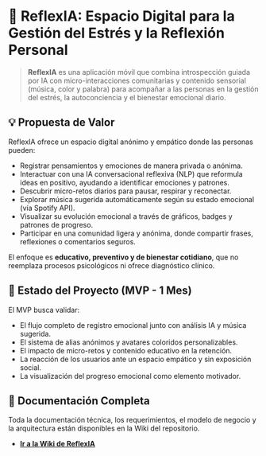 # 🧠 ReflexIA: Espacio Digital para la Gestión del Estrés y la Reflexión Personal

> **ReflexIA** es una aplicación móvil que combina introspección guiada por IA con micro-interacciones comunitarias y contenido sensorial (música, color y palabra) para acompañar a las personas en la gestión del estrés, la autoconciencia y el bienestar emocional diario.


## 💡 Propuesta de Valor

ReflexIA ofrece un espacio digital anónimo y empático donde las personas pueden:
- Registrar pensamientos y emociones de manera privada o anónima.
- Interactuar con una IA conversacional reflexiva (NLP) que reformula ideas en positivo, ayudando a identificar emociones y patrones.
- Descubrir micro-retos diarios para pausar, respirar y reconectar.
- Explorar música sugerida automáticamente según su estado emocional (vía Spotify API).
- Visualizar su evolución emocional a través de gráficos, badges y patrones de progreso.
- Participar en una comunidad ligera y anónima, donde compartir frases, reflexiones o comentarios seguros.
  
El enfoque es **educativo, preventivo y de bienestar cotidiano**, que no reemplaza procesos psicológicos ni ofrece diagnóstico clínico.


## 🚀 Estado del Proyecto (MVP - 1 Mes)

El MVP busca validar: 
- El flujo completo de registro emocional junto con análisis IA y música sugerida.
- El sistema de alias anónimos y avatares coloridos personalizables.
- El impacto de micro-retos y contenido educativo en la retención.
- La reacción de los usuarios ante un espacio empático y sin exposición social.
- La visualización del progreso emocional como elemento motivador.


## 📖 Documentación Completa

Toda la documentación técnica, los requerimientos, el modelo de negocio y la arquitectura están disponibles en la Wiki del repositorio.

* [**Ir a la Wiki de ReflexIA**](https://github.com/Ana3Lu/reflexIA-app/wiki)
